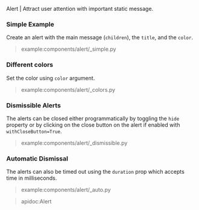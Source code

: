 Alert | Attract user attention with important static message.

### Simple Example

Create an alert with the main message (`children`), the `title`, and the `color`.

> example:components/alert/_simple.py

### Different colors

Set the color using `color` argument.

> example:components/alert/_colors.py

### Dismissible Alerts

The alerts can be closed either programmatically by toggling the `hide` property or by clicking on the close button on the alert if enabled with `withCloseButton=True`.

> example:components/alert/_dismissible.py

### Automatic Dismissal

The alerts can also be timed out using the `duration` prop which accepts time in milliseconds.

> example:components/alert/_auto.py

> apidoc:Alert